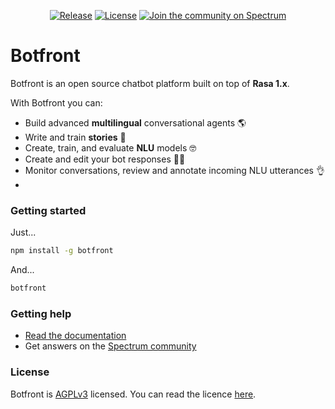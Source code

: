 <div align="center">

[![Release](https://img.shields.io/github/release/botfront/botfront.svg)](https://github.com/botfront/botfront/releases)
[![License](https://img.shields.io/badge/license-AGPLv3-blue.svg?style=flat)](https://github.com/botfront/botfront/blob/master/LICENSE)
[![Join the community on Spectrum](https://withspectrum.github.io/badge/badge.svg)](https://spectrum.chat/botfront)

</div>

# Botfront

Botfront is an open source chatbot platform built on top of **Rasa 1.x**.

With Botfront you can:

- Build advanced **multilingual** conversational agents 🌎
- Write and train **stories** 📖
- Create, train, and evaluate **NLU** models 🤓
- Create and edit your bot responses 👩‍🎨
- Monitor conversations, review and annotate incoming NLU utterances 👌
- 

### Getting started

Just...

```bash
npm install -g botfront
```

And...

```bash
botfront
```

### Getting help
- [Read the documentation](https://docs.botfront.io)
- Get answers on the [Spectrum community](https://spectrum.chat/botfront)

### License
Botfront is [AGPLv3](https://github.com/botfront/botfront/blob/master/LICENSE) licensed. You can read the licence [here](https://github.com/botfront/botfront/blob/master/LICENSE).
